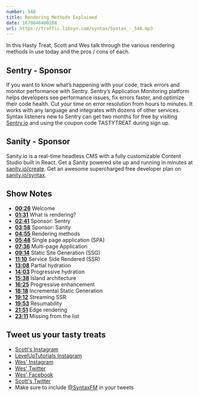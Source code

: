 ```yaml
---
number: 548
title: Rendering Methods Explained
date: 1670846400288
url: https://traffic.libsyn.com/syntax/Syntax_-_548.mp3
---
```


In this Hasty Treat, Scott and Wes talk through the various rendering methods in use today and the pros / cons of each.

## Sentry - Sponsor

If you want to know what’s happening with your code, track errors and monitor performance with Sentry. Sentry’s Application Monitoring platform helps developers see performance issues, fix errors faster, and optimize their code health. Cut your time on error resolution from hours to minutes. It works with any language and integrates with dozens of other services. Syntax listeners new to Sentry can get two months for  free by visiting [Sentry.io](https://sentry.io) and using the coupon code TASTYTREAT during sign up.

## Sanity - Sponsor

Sanity.io is a real-time headless CMS with a fully customizable Content Studio built in React. Get a Sanity powered site up and running in minutes at [sanity.io/create](https://www.sanity.io/create). Get an awesome supercharged free developer plan on [sanity.io/syntax](https://www.sanity.io/syntax).

## Show Notes

* **[00:26](#t=00:26)** Welcome
* **[01:31](#t=01:31)** What is rendering?
* **[02:41](#t=02:41)** Sponsor: Sentry
* **[03:58](#t=03:58)** Sponsor: Sanity
* **[04:55](#t=04:55)** Rendering methods
* **[05:48](#t=05:48)** Single page application (SPA)
* **[07:36](#t=07:36)** Multi-page Application
* **[09:14](#t=09:14)** Static Site Generation (SSG)
* **[11:10](#t=11:10)** Service Side Rendered (SSR)
* **[13:08](#t=13:08)** Partial hydration
* **[14:03](#t=14:03)** Progressive hydration
* **[15:38](#t=15:38)** Island architecture
* **[16:25](#t=16:25)** Progressive enhancement
* **[18:18](#t=18:18)** Incremental Static Generation
* **[19:12](#t=19:12)** Streaming SSR
* **[19:53](#t=19:53)** Resumability
* **[21:51](#t=21:51)** Edge rendering
* **[23:11](#t=23:11)** Missing from the list

## Tweet us your tasty treats

* [Scott's Instagram](https://www.instagram.com/stolinski/)
* [LevelUpTutorials Instagram](https://www.instagram.com/LevelUpTutorials/)
* [Wes' Instagram](https://www.instagram.com/wesbos/)
* [Wes' Twitter](https://twitter.com/wesbos)
* [Wes' Facebook](https://www.facebook.com/wesbos.developer)
* [Scott's Twitter](https://twitter.com/stolinski)
* Make sure to include [@SyntaxFM](https://twitter.com/SyntaxFM) in your tweets
